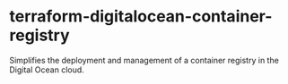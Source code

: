 # terraform-digitalocean-container-registry
Simplifies the deployment and management of a container registry in the Digital Ocean cloud.
